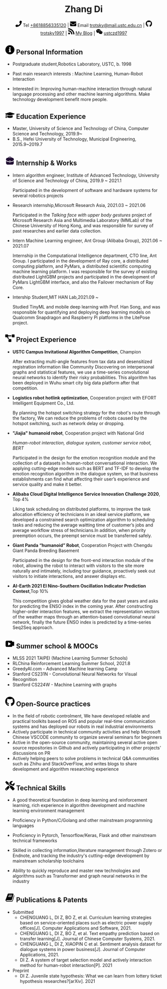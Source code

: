  <center>
     <h1>Zhang Di</h1>
     <div>
         <span>
             <img src="assets/phone-solid.svg" width="20px">
             Tel <a href="tel:+8618856335120">+8618856335120</a>
         </span>
         |
         <span>
             <img src="assets/envelope-solid.svg" width="20px">
             Email <a href="mailto:trotsky@mail.ustc.edu.cn">trotsky@mail.ustc.edu.cn</a>
         </span>
         |
         <span>
             <img src="assets/github-brands.svg" width="20px">
             <a href="https://github.com/trotsky1997">trotsky1997</a>
         </span>
         |
         <span>
             <img src="assets/rss-solid.svg" width="20px">
             <a href="https://blog.csdn.net/weixin_44350982">My Blog</a>
         </span>
         |
         <span>
             <img src="assets/iconmonstr-wechat-1.svg" width="20px">
             <a href="https://github.com/trotsky1997/trotsky1997/raw/main/WechatIMG29.jpeg">ustczd1997</a>
         </span>
     </div>
 </center>

## <img src="assets/info-circle-solid.svg" width="30px"> Personal Information

 - Postgraduate student,Robotics Laboratory, USTC, b. 1998

 - Past main research interests : Machine Learning, Human-Robot Interaction

 - Interested in: Improving human-machine interaction through natural language processing and other machine learning algorithms. Make technology development benefit more people.

## <img src="assets/graduation-cap-solid.svg" width="30px"> Education Experience

- Master, University of Science and Technology of China, Computer Science and Technology, 2019.9~
- B.S., Hefei University of Technology, Municipal Engineering, 2015.9~2019.7

## <img src="assets/Work.svg" width="30px"> Internship & Works

- Intern algorithm engineer, Institute of Advanced Technology, University of Science and Technology of China, 2019.9 ~ 2021.1

  Participated in the development of software and hardware systems for several robotics projects

- Research internship,Microsoft Research Asia,  2021.03 ~ 2021.06

  Participated in the *Talking face with upper body gestures* project of Microsoft Research Asia and Multimedia Laboratory (MMLab) of the Chinese University of Hong Kong, and was responsible for survey of past researches and earlier data collection.

- Intern Machine Learning engineer, Ant Group (Alibaba Group),  2021.06 ~ 2021.07

  Internship in the Computational Intelligence department, CTO line, Ant Group. I participated in the development of Ray core, a distributed computing platform, and PyMars, a distributed scientific computing machine learning platform. I was responsible for the survey of existing distributed LightGBM projects and participated in the development of PyMars LightGBM interface, and also the Failover mechanism of Ray Core.
  
- Intership Student,MIT HAN Lab,2021.09 ~

  Studied TinyML and mobile deep learning with Prof. Han Song, and was responsible for quantifying and deploying deep learning models on Qualcomm Snapdragon and Raspberry Pi platforms in the LitePose project.

## <img src="assets/project-diagram-solid.svg" width="30px"> Project Experience

- **USTC Campus Invitational Algorithm Competition**, Champion

    After extracting multi-angle features from tax data and desensitized registration information like Community Discovering on interpersonal graphs and statistical features, we use a time-series convolutional neural networks to identify their risky probabilities. This algorithm has been deployed in Wuhu smart city big data platform after that competition.

- **Logistics robot hotlink optimization**, Cooperation project with EFORT Intelligent Equipment Co., Ltd. 

    By planning the hotspot switching strategy for the robot's route through the factory, We can reduce the problems of robots caused by the hotspot switching, such as  network delay or dropping.

- **"Jiajia" humanoid robot**, Cooperation project with National Grid

    *Human-robot interaction, dialogue system, customer service robot, BERT*

    Participated in the design for the emotion recognition module and the collection of a datasets in human-robot conversational interaction. We applying cutting-edge models such as BERT and TF-IDF to develop the emotion recognition algorithm in the dialogue system, so that business establishments can find what affecting their user’s experience and service quality and make it better.

- **Alibaba Cloud Digital Intelligence Service Innovation Challenge 2020**, Top 4%

    Liking task scheduling on distributed platforms, to improve the task allocation efficiency of technicians in an ideal service platform, we developed a constrained search optimization algorithm to scheduling tasks and reducing the average waitting time of customer’s jobs  and average workflow stress of technicians.In addition, when priority preemption occurs, the preempt service must be transferred safely.
    
- **Giant Panda “humanoid” Robot**, Cooperation Project with Chengdu Giant Panda Breeding Basement

    Participated in the design for the front-end interaction module of the robot, allowing the robot to interact with visitors to the site more naturally and intimately, including tour guidance, proactively seek out visitors to initiate interactions, and answer displays etc.
    
- **AI-Earth 2021 El Nino-Southern Oscillation Indicator Prediction Contest**,Top 10%

    This competition gives global weather data for the past years and asks for predicting the ENSO index in the coming year. After constructing higher-order interaction features, we extract the representation vectors of the weather maps through an attention-based convolutional neural network, finally the future ENSO index is predicted by a time-series Seq2Seq approach.

## <img src="assets/video.svg" width="30px"> Summer school & MOOCs

- MLSS 2021 TAIPEI (Machine Learning Summer Schools)
- RLChina Reinforcement Learning Summer School, 2021.8
- GreedyAI.com - Advanced Machine learning Camp
- Stanford CS231N - Convolutional Neural Networks for Visual Recognition
- Stanford CS224W - Machine Learning with graphs

## <img src="assets/github-brands.svg" width="30px"> Open-Source practices

- In the field of robotic controlment, We have developed reliable and practical toolkits based on ROS and popular real-time communication systems and has deployed our robots in real industrial environments
- Actively participate in technical community activities and help Microsoft Chinese VSCODE community to organize several seminars for beginners
- Active in the open-source community, maintaining several active open source repositories in Github and actively participating in other projects' discussions on PR
- Actively helping peers to solve problems in technical Q&A communities such as Zhihu and StackOverFlow, and writes blogs to share development and algorithm researching experience

## <img src="assets/tools-solid.svg" width="30px"> Technical Skills

- A good theoretical foundation in deep learning and reinforcement learning, rich experience in algorithm development and machine learning environment management

- Proficiency in Python/C/Golang and other mainstream programming languages

- Proficiency in Pytorch, Tensorflow/Keras, Flask and other mainstream technical frameworks

- Skilled in collecting information,literature management through Zotero or Endnote, and tracking the industry's cutting-edge development by mainstream scholarship toolchains

- Ability to quickly reproduce and master new technologies and algorithms such as Transformer and graph neural networks in the industry

## <img src="assets/book.svg" width="30px"> Publications & Patents

- Submitted
  - CHENGUANG L, DI Z, BO Z, et al. Curriculum learning strategies based on service-oriented places such as electric power supply offices[J]. Computer Applications and Software, 2021.
  - CHENGUANG L, DI Z, BO Z, et al. Text empathy prediction based on transfer learning[J].  Journal of Chinese Computer Systems, 2021.
  - CHENGUANG L, DI Z, XIAOPIN C  et al. Sentiment analysis dataset for dialogue systems in power business[J]. Journal of Computer Applications, 2021.
  - DI Z. A system of target selection model and actively interaction method for human-robot interaction[P]. 2021
- Preprint
  - DI Z. Juvenile state hypothesis: What we can learn from lottery ticket hypothesis researches?[arXiv]. 2021

